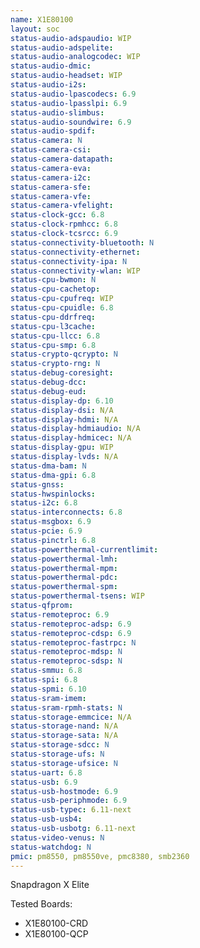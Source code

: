 ```yaml
---
name: X1E80100
layout: soc
status-audio-adspaudio: WIP
status-audio-adspelite:
status-audio-analogcodec: WIP
status-audio-dmic:
status-audio-headset: WIP
status-audio-i2s:
status-audio-lpascodecs: 6.9
status-audio-lpasslpi: 6.9
status-audio-slimbus:
status-audio-soundwire: 6.9
status-audio-spdif:
status-camera: N
status-camera-csi:
status-camera-datapath:
status-camera-eva:
status-camera-i2c:
status-camera-sfe:
status-camera-vfe:
status-camera-vfelight:
status-clock-gcc: 6.8
status-clock-rpmhcc: 6.8
status-clock-tcsrcc: 6.9
status-connectivity-bluetooth: N
status-connectivity-ethernet:
status-connectivity-ipa: N
status-connectivity-wlan: WIP
status-cpu-bwmon: N
status-cpu-cachetop:
status-cpu-cpufreq: WIP
status-cpu-cpuidle: 6.8
status-cpu-ddrfreq:
status-cpu-l3cache:
status-cpu-llcc: 6.8
status-cpu-smp: 6.8
status-crypto-qcrypto: N
status-crypto-rng: N
status-debug-coresight:
status-debug-dcc:
status-debug-eud:
status-display-dp: 6.10
status-display-dsi: N/A
status-display-hdmi: N/A
status-display-hdmiaudio: N/A
status-display-hdmicec: N/A
status-display-gpu: WIP
status-display-lvds: N/A
status-dma-bam: N
status-dma-gpi: 6.8
status-gnss:
status-hwspinlocks:
status-i2c: 6.8
status-interconnects: 6.8
status-msgbox: 6.9
status-pcie: 6.9
status-pinctrl: 6.8
status-powerthermal-currentlimit:
status-powerthermal-lmh:
status-powerthermal-mpm:
status-powerthermal-pdc:
status-powerthermal-spm:
status-powerthermal-tsens: WIP
status-qfprom:
status-remoteproc: 6.9
status-remoteproc-adsp: 6.9
status-remoteproc-cdsp: 6.9
status-remoteproc-fastrpc: N
status-remoteproc-mdsp: N
status-remoteproc-sdsp: N
status-smmu: 6.8
status-spi: 6.8
status-spmi: 6.10
status-sram-imem:
status-sram-rpmh-stats: N
status-storage-emmcice: N/A
status-storage-nand: N/A
status-storage-sata: N/A
status-storage-sdcc: N
status-storage-ufs: N
status-storage-ufsice: N
status-uart: 6.8
status-usb: 6.9
status-usb-hostmode: 6.9
status-usb-periphmode: 6.9
status-usb-typec: 6.11-next
status-usb-usb4:
status-usb-usbotg: 6.11-next
status-video-venus: N
status-watchdog: N
pmic: pm8550, pm8550ve, pmc8380, smb2360
---
```

Snapdragon X Elite

Tested Boards:
- X1E80100-CRD
- X1E80100-QCP
